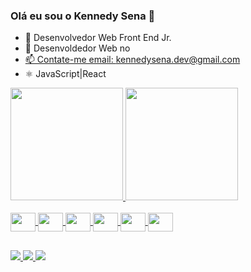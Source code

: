 ### Olá eu sou o Kennedy Sena 👋

- 🌱 Desenvolvedor Web Front End Jr.
- 🚀 Desenvoldedor Web no <a href="https://www.conecthus.org.br/"> 
- 📫 Contate-me email: kennedysena.dev@gmail.com
- ⚛️ JavaScript|React

<div> 
  <a href="https://github.com/Kennedysena">                                      
  <img height = "180em" src = "https://github-readme-stats.vercel.app/api?username=Kennedysena&show_icons=true&theme=dark&include_all_commits=true&count_private=true" />
  <img height = "180em" src = "https://github-readme-stats.vercel.app/api/top-langs/?username=Kennedysena&layout=compact&langs_count=16&theme=dark" />
</div>

<div style = "display: inline_block"> <br>
  <img align = "center"  height = "30" width = "40" src ="https://cdn.jsdelivr.net/gh/devicons/devicon/icons/javascript/javascript-original.svg">
  <img align = "center"  height = "30" width = "40" src ="https://cdn.jsdelivr.net/gh/devicons/devicon/icons/react/react-original.svg">
  <img align = "center"  height = "30" width = "40" src ="https://cdn.jsdelivr.net/gh/devicons/devicon/icons/html5/html5-original.svg">
  <img align = "center"  height = "30" width = "40" src ="https://cdn.jsdelivr.net/gh/devicons/devicon/icons/css3/css3-original.svg">
  <img align = "center"  height = "30" width = "40" src ="https://cdn.jsdelivr.net/gh/devicons/devicon/icons/c/c-original.svg">
  <img align = "center"  height = "30" width = "40" src ="https://cdn.jsdelivr.net/gh/devicons/devicon/icons/figma/figma-original.svg">
 


 
  
  
##

<div>
  <a href = "mailto:kennedysena.dev@gmail.com"><img src = "https://img.shields.io/badge/Gmail-%23333?style=for-the-badge&logo=gmail&logoColor=white" target = " _blank "> </a>
  <a href="https://www.linkedin.com/in/kennedy-sena-de-freitas" target="_blank"> <img src= "https://img.shields.io/badge/LinkedIn-%230077B5?style=for-the-badge&logo=linkedin&logoColor=white" target =" _ blank "> </a>
  <a href = "https://discord.com/channels/@me" target"_blank"> <img src = 	"https://img.shields.io/badge/Discord-7289DA?style=for-the-badge&logo=discord&logoColor=white" taget ="_blank"></a>
</div>
